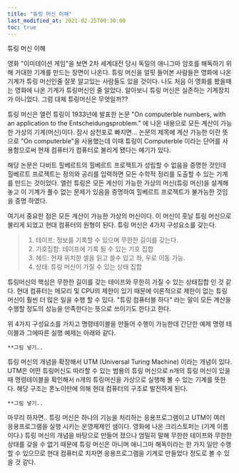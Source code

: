 ```yaml
---
title: "튜링 머신 이해"
last_modified_at: 2021-02-25T00:30:00
toc: true
---
```

튜링 머신 이해

영화 "이미테이션 게임"을 보면 2차 세계대전 당시 독일의 애니그마 암호를 해독하기 위해 거대한 기계를 만드는 장면이 나온다. 튜링 머신을 얼핏 들어본 사람들은 영화에 나온 기계가 튜링 머신인줄 잘못 알고있는 사람들도 있을 것이다. 나도 처음 이 영화를 봤을때는 영화에 나온 기계가 튜링머신인 줄 알았다. 알아보니 튜링 머신은 실존하는 기계장치가 아니었다. 그럼 대체 튜링머신은 무엇일까??

튜링 머신은 앨런 튜링이 1933년에 발표한 논문 "On computerble numbers, with an application to the Entscheidungsproblem." 에 나온 내용으로 모든 계산이 가능한 가상의 기계(머신)이다. 잠시 삼천포로 빠지면... 논문의 제목에 계산 가능한 이란 뜻으로 "On computerble"을 사용했는데 이때 튜링이 Computerble 이라는 단어를 사용함으로써 현재 컴퓨터가 컴퓨터로 불리게 됐다는 얘기가 있다.

해당 논문은 다비트 힐베르트의 힐베르트 프로젝트가 성립할 수 없음을 증명한 것인데 힐베르트 프로젝트는 정의와 공리를 입력하면 모든 수학적 정리를 도출할 수 있는 기계를 만드는 것이었다. 앨런 튜링은 모든 계산이 가능한 가상의 머신(튜링 머신)을 설계해 놓고 이 기계가 풀수 없는 문제가 있음을 증명하여 힐베르트 프로젝트가 불가능한 것임을 증명 하였다.

여기서 중요한 점은 모든 계산이 가능한 가상의 머신이다. 이 머신이 훗날 튜링 머신으로 불리게 되었고 현대 컴퓨터의 원형이 된다. 튜링 머신은 4가지 구성요소를 갖는다.

> 1. 테이프: 정보를 기록할 수 있으며 무한한 길이를 갖는다.
> 2. 기호집합: 테이프에 기록 될 수 있는 기호 집합
> 3. 헤드: 현재 위치한 셀을 읽고 쓸수 있고 좌, 우로 이동 가능.
> 4. 상태: 튜링 머신이 가질 수 있는 상태 집합   

튜링머신의 핵심은 무한한 길이를 갖는 테이프와 무한히 가질 수 있는 상태집합 인 것 같다. 현대 컴퓨터는 메모리 및 CPU의 제한이 있기 때문에 이론적으로 제한이 없는 튜링머신이 훨씬 더 많은 일을 수행 할 수 있다. "튜링 컴퓨터블 하다" 라는 말이 모든 계산을 수행할 정도의 성능을 만족한다는 뜻으로 쓰이기도 한다고 한다.

위 4가지 구성요소를 가지고 명령테이블을 만들어 수행이 가능한데 간단한 예제 명령 테이블과 그에따른 실행 예제는 아래와 같다.

    **그림 넣기..

튜링 머신의 개념을 확장해서 UTM (Universal Turing Machine) 이라는 개념이 있다. UTM은 어떤 튜링머신도 따라할 수 있는 범용의 튜링 머신으로 n개의 튜링 머신이 있을 때 명령테이블을 확인해서 n개의 튜링머신을 가상으로 실행해 볼 수 있는 기계를 뜻한다. 해당 구조는 폰노이만에 의해 현대 컴퓨터의 구조로 발전하게 된다.

    **그림 넣기..

마무리 하자면.. 튜링 머신은 하나의 기능을 처리하는 응용프로그램이고 UTM이 여러 응용프로그램을 실행 시키는 운영체제인 샘이다. 영화에 나온 크리스토퍼는 (기계 이름이다.) 튜링 머신의 개념을 바탕으로 만들어 졌으나 엄밀히 말해 무한한 테이프와 무한한 상태를 갖을 수 없기 때문에 튜링 머신은 아니며 애니그마 해독이라는 한 가지 일만 수행 할 수 있으므로 현대 컴퓨터로 치자면 응용프로그램을 기계로 만들었다 정도로 볼 수 있을 것 같다.